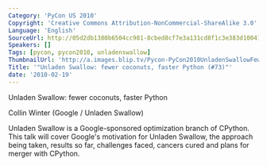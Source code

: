 ```yaml
---
Category: 'PyCon US 2010'
Copyright: 'Creative Commons Attribution-NonCommercial-ShareAlike 3.0'
Language: 'English'
SourceUrl: http://05d2db1380b6504cc981-8cbed8cf7e3a131cd8f1c3e383d10041.r93.cf2.rackcdn.com/pycon-us-2010/316_unladen-swallow-fewer-coconuts-faster-python-73.m4v
Speakers: []
Tags: [pycon, pycon2010, unladenswallow]
ThumbnailUrl: 'http://a.images.blip.tv/Pycon-PyCon2010UnladenSwallowFewerCoconutsFasterPython73140.png'
Title: '"Unladen Swallow: fewer coconuts, faster Python (#73)"'
date: '2010-02-19'
---
```

Unladen Swallow: fewer coconuts, faster Python

  
Collin Winter (Google / Unladen Swallow)

  
Unladen Swallow is a Google-sponsored optimization branch of CPython. This
talk will cover Google's motivation for Unladen Swallow, the approach being
taken, results so far, challenges faced, cancers cured and plans for merger
with CPython.

